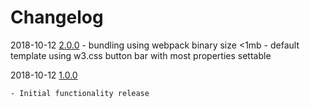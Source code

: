 # Changelog


2018-10-12 [2.0.0]
	- bundling using webpack binary size <1mb
	- default template using w3.css button bar with most properties settable
	
2018-10-12 [1.0.0]

	- Initial functionality release
              
[unreleased]: https://github.com/FrontendSolutionsGmbH/ufp-env-handlebars-docker/compare/2.0.0-develop
[2.0.0]: https://github.com/FrontendSolutionsGmbH/ufp-env-handlebars-docker/compare/1.0.0-2.0.0
[1.0.0]: https://github.com/FrontendSolutionsGmbH/ufp-env-handlebars-docker/commits/1.0.0
